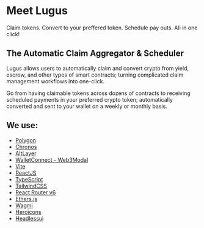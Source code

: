 # Meet Lugus
Claim tokens. Convert to your preffered token. Schedule pay outs. 
All in one click!

## The Automatic Claim Aggregator & Scheduler

Lugus allows users to automatically claim and convert crypto from yield, escrow, and other types of smart contracts; turning complicated claim management workflows into one-click. 

Go from having claimable tokens across dozens of contracts to receiving scheduled payments in your preferred crypto token; automatically converted and sent to your wallet on a weekly or monthly basis.

## We use:
- [Polygon](https://polygon.technology/)
- [Chronos](https://cronos.org/)
- [AltLayer](https://altlayer.io/)
- [WalletConnect - Web3Modal](https://github.com/WalletConnect/web3modal/blob/V2/docs/react.md)
- [Vite](https://vitejs.dev)
- [ReactJS](https://reactjs.org)
- [TypeScript](https://www.typescriptlang.org)
- [TailwindCSS](https://tailwindcss.com)
- [React Router v6](https://reactrouter.com/en/main)
- [Ethers.js](https://docs.ethers.io/v5)
- [Wagmi](https://wagmi.sh)
- [Heroicons](https://heroicons.com/)
- [Headlessui](https://headlessui.com/)
